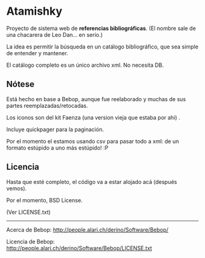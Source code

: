 # Atamishky
 
Proyecto de sistema web de **referencias bibliográficas**. (El nombre sale de una chacarera de Leo Dan... en serio.)
 
La idea es permitir la búsqueda en un catálogo bibliográfico, que sea simple de entender y mantener.
 
El catálogo completo es un único archivo xml. No necesita DB.
 

## Nótese

Está hecho en base a Bebop, aunque fue reelaborado y muchas de sus partes reemplazadas/retocadas.

Los iconos son del kit Faenza (una version vieja que estaba por ahi) .

Incluye quickpager para la paginación.

Por el momento el estamos usando csv para pasar todo a xml: de un formato estúpido a uno más estúpido! :P


## Licencia

Hasta que esté completo, el código va a estar alojado acá (después vemos).

Por el momento, BSD License.

(Ver LICENSE.txt)

 
-----
Acerca de Bebop: http://people.alari.ch/derino/Software/Bebop/

Licencia de Bebop: http://people.alari.ch/derino/Software/Bebop/LICENSE.txt
